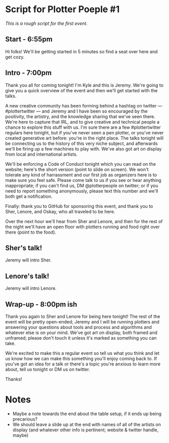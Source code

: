 # Script for Plotter Poeple #1

_This is a rough script for the first event._

## Start - 6:55pm
Hi folks! We'll be getting started in 5 minutes so find a seat over here and get cozy.

## Intro - 7:00pm
Thank you all for coming tonight! I'm Kyle and this is Jeremy. We're going to give you a quick overview of the event and then we'll get started with the talks.

A new creative community has been forming behind a hashtag on twitter — #plottertwitter — and Jeremy and I have been so encouraged by the positivity, the artistry, and the knowledge sharing that we've seen there. We're here to capture that IRL, and to give creative and technical people a chance to explore this stuff with us. I'm sure there are a few #plottertwitter regulars here tonight, but if you've never seen a pen plotter, or you've never created generative art before: you're in the right place. The talks tonight will be connecting us to the history of this very niche subject, and afterwards we'll be firing up a few machines to play with. We've also got art on display from local and international artists.

We'll be enforcing a Code of Conduct tonight which you can read on the website; here's the short version (point to slide on screen). We won't tolerate any kind of harrassment and our first job as organizers here is to make sure you feel safe. Please come talk to us if you see or hear anything inappropriate; if you can't find us, DM @plotterpeople on twitter; or if you need to report something anonymously, please text this number and we'll both get a notification.

Finally: thank you to GitHub for sponsoring this event, and thank you to Sher, Lenore, and Oskay, who all traveled to be here.

Over the next hour we'll hear from Sher and Lenore, and then for the rest of the night we'll have an open floor with plotters running and food right over there (point to the food).

## Sher's talk!
Jeremy will intro Sher.

## Lenore's talk!
Jeremy will intro Lenore.

## Wrap-up - 8:00pm ish
Thank you again to Sher and Lenore for being here tonight! The rest of the event will be pretty open-ended; Jeremy and I will be running plotters and answering your questions about tools and process and algorithms and whatever else is on your mind. We've got art on display, both framed and unframed; please don't touch it unless it's marked as something you can take.

We're excited to make this a regular event so tell us what you think and let us know how we can make this something you'll enjoy coming back to. If you've got an idea for a talk or there's a topic you're anxious to learn more about, tell us tonight or DM us on twitter.

Thanks!

# Notes

- Maybe a note towards the end about the table setup, if it ends up being precarious?
- We should leave a slide up at the end with names of all of the artists on display (and whatever other info is pertinent; website & twitter handle, maybe)
